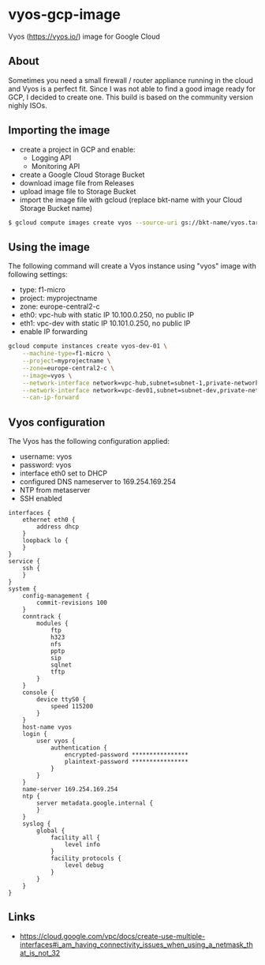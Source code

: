 # vyos-gcp-image
Vyos (https://vyos.io/) image for Google Cloud

## About
Sometimes you need a small firewall / router appliance running in the cloud and Vyos is a perfect fit. Since I was not able to find a good image ready for GCP, I decided to create one.
This build is based on the community version nighly ISOs.

## Importing the image
- create a project in GCP and enable:
  - Logging API
  - Monitoring API
- create a Google Cloud Storage Bucket
- download image file from Releases
- upload image file to Storage Bucket
- import the image file with gcloud (replace bkt-name with your Cloud Storage Bucket name)
```sh
$ gcloud compute images create vyos --source-uri gs://bkt-name/vyos.tar.gz --guest-os-features MULTI_IP_SUBNET
```

## Using the image
The following command will create a Vyos instance using "vyos" image with following settings:
- type: f1-micro
- project: myprojectname
- zone: europe-central2-c
- eth0: vpc-hub with static IP 10.100.0.250, no public IP
- eth1: vpc-dev with static IP 10.101.0.250, no public IP
- enable IP forwarding

```sh
gcloud compute instances create vyos-dev-01 \
    --machine-type=f1-micro \
    --project=myprojectname \
    --zone=europe-central2-c \
    --image=vyos \
    --network-interface network=vpc-hub,subnet=subnet-1,private-network-ip=10.100.0.250,no-address \
    --network-interface network=vpc-dev01,subnet=subnet-dev,private-network-ip=10.101.0.250,no-address \
    --can-ip-forward
```

## Vyos configuration
The Vyos has the following configuration applied:
- username: vyos
- password: vyos
- interface eth0 set to DHCP
- configured DNS nameserver to 169.254.169.254
- NTP from metaserver
- SSH enabled

```
interfaces {
    ethernet eth0 {
        address dhcp
    }
    loopback lo {
    }
}
service {
    ssh {
    }
}
system {
    config-management {
        commit-revisions 100
    }
    conntrack {
        modules {
            ftp
            h323
            nfs
            pptp
            sip
            sqlnet
            tftp
        }
    }
    console {
        device ttyS0 {
            speed 115200
        }
    }
    host-name vyos
    login {
        user vyos {
            authentication {
                encrypted-password ****************
                plaintext-password ****************
            }
        }
    }
    name-server 169.254.169.254
    ntp {
        server metadata.google.internal {
        }
    }
    syslog {
        global {
            facility all {
                level info
            }
            facility protocols {
                level debug
            }
        }
    }
}
```

## Links
- https://cloud.google.com/vpc/docs/create-use-multiple-interfaces#i_am_having_connectivity_issues_when_using_a_netmask_that_is_not_32
